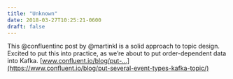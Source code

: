 ```yaml
---
title: "Unknown"
date: 2018-03-27T10:25:21-0600
draft: false
---
```


This @confluentinc post by @martinkl is a solid approach to topic design. Excited to put this into practice, as we’re about to put order-dependent data into Kafka.
[www.confluent.io/blog/put-…](https://www.confluent.io/blog/put-several-event-types-kafka-topic/)
